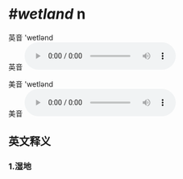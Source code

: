 # ***\#wetland*** n
英音 'wetlənd  
英音
<audio src="./media/wetland1_AAC.aac" controls="controls"></audio>

美音 'wetlənd  
美音
<audio src="./media/wetland2_AAC.aac" controls="controls"></audio>



  

英文释义
---
### 1.**湿地**  


